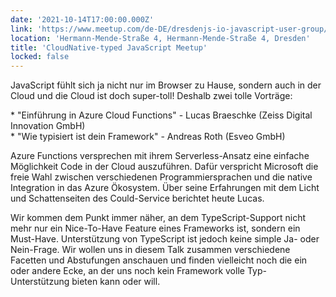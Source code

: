 ```yaml
---
date: '2021-10-14T17:00:00.000Z'
link: 'https://www.meetup.com/de-DE/dresdenjs-io-javascript-user-group/events/wwdfrqyccnbsb/'
location: 'Hermann-Mende-Straße 4, Hermann-Mende-Straße 4, Dresden'
title: 'CloudNative-typed JavaScript Meetup'
locked: false
---
```

JavaScript fühlt sich ja nicht nur im Browser zu Hause, sondern auch in der Cloud und die Cloud ist doch super-toll! Deshalb zwei tolle Vorträge:

\* "Einführung in Azure Cloud Functions" - Lucas Braeschke (Zeiss Digital Innovation GmbH)  
\* "Wie typisiert ist dein Framework" - Andreas Roth (Esveo GmbH)

Azure Functions versprechen mit ihrem Serverless-Ansatz eine einfache Möglichkeit Code in der Cloud auszuführen. Dafür verspricht Microsoft die freie Wahl zwischen verschiedenen Programmiersprachen und die native Integration in das Azure Ökosystem. Über seine Erfahrungen mit dem Licht und Schattenseiten des Could-Service berichtet heute Lucas.

Wir kommen dem Punkt immer näher, an dem TypeScript-Support nicht mehr nur ein Nice-To-Have Feature eines Frameworks ist, sondern ein Must-Have. Unterstützung von TypeScript ist jedoch keine simple Ja- oder Nein-Frage. Wir wollen uns in diesem Talk zusammen verschiedene Facetten und Abstufungen anschauen und finden vielleicht noch die ein oder andere Ecke, an der uns noch kein Framework volle Typ-Unterstützung bieten kann oder will.
